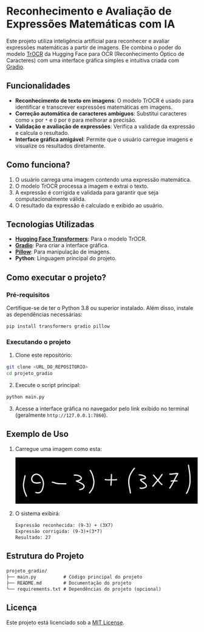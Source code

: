 # Reconhecimento e Avaliação de Expressões Matemáticas com IA

Este projeto utiliza inteligência artificial para reconhecer e avaliar expressões matemáticas a partir de imagens. Ele combina o poder do modelo [TrOCR](https://huggingface.co/microsoft/trocr-large-printed) da Hugging Face para OCR (Reconhecimento Óptico de Caracteres) com uma interface gráfica simples e intuitiva criada com [Gradio](https://gradio.app/).

## Funcionalidades

- **Reconhecimento de texto em imagens**: O modelo TrOCR é usado para identificar e transcrever expressões matemáticas em imagens.
- **Correção automática de caracteres ambíguos**: Substitui caracteres como `x` por `*` e `O` por `0` para melhorar a precisão.
- **Validação e avaliação de expressões**: Verifica a validade da expressão e calcula o resultado.
- **Interface gráfica amigável**: Permite que o usuário carregue imagens e visualize os resultados diretamente.

## Como funciona?

1. O usuário carrega uma imagem contendo uma expressão matemática.
2. O modelo TrOCR processa a imagem e extrai o texto.
3. A expressão é corrigida e validada para garantir que seja computacionalmente válida.
4. O resultado da expressão é calculado e exibido ao usuário.

## Tecnologias Utilizadas

- **[Hugging Face Transformers](https://huggingface.co/transformers/)**: Para o modelo TrOCR.
- **[Gradio](https://gradio.app/)**: Para criar a interface gráfica.
- **[Pillow](https://python-pillow.github.io/)**: Para manipulação de imagens.
- **Python**: Linguagem principal do projeto.

## Como executar o projeto?

### Pré-requisitos

Certifique-se de ter o Python 3.8 ou superior instalado. Além disso, instale as dependências necessárias:

```bash
pip install transformers gradio pillow
```

### Executando o projeto

1. Clone este repositório:

```bash
git clone <URL_DO_REPOSITORIO>
cd projeto_gradio
```

2. Execute o script principal:

```bash
python main.py
```

3. Acesse a interface gráfica no navegador pelo link exibido no terminal (geralmente `http://127.0.0.1:7860`).

## Exemplo de Uso

1. Carregue uma imagem como esta:

   ![Exemplo de Imagem](./doc/expression.png)

2. O sistema exibirá:

   ```
   Expressão reconhecida: (9-3) + (3X7)
   Expressão corrigida: (9-3)+(3*7)
   Resultado: 27
   ```

## Estrutura do Projeto

```
projeto_gradio/
├── main.py          # Código principal do projeto
├── README.md        # Documentação do projeto
└── requirements.txt # Dependências do projeto (opcional)
```

## Licença

Este projeto está licenciado sob a [MIT License](LICENSE).
